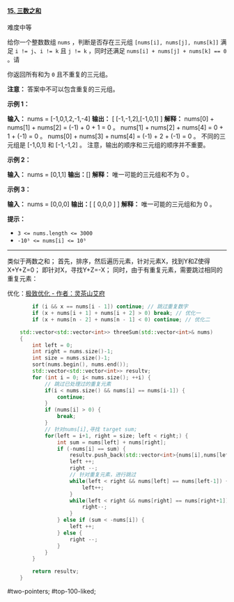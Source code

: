 #### [15. 三数之和](https://leetcode.cn/problems/3sum/)

难度中等

给你一个整数数组 `nums` ，判断是否存在三元组 `[nums[i], nums[j], nums[k]]` 满足 `i != j`、`i != k` 且 `j != k` ，同时还满足 `nums[i] + nums[j] + nums[k] == 0` 。请

你返回所有和为 `0` 且不重复的三元组。

**注意：** 答案中不可以包含重复的三元组。

**示例 1：**

**输入：** nums = [-1,0,1,2,-1,-4]
**输出：** [ [-1,-1,2],[-1,0,1] ]
**解释：**
nums[0] + nums[1] + nums[2] = (-1) + 0 + 1 = 0 。
nums[1] + nums[2] + nums[4] = 0 + 1 + (-1) = 0 。
nums[0] + nums[3] + nums[4] = (-1) + 2 + (-1) = 0 。
不同的三元组是 [-1,0,1] 和 [-1,-1,2] 。
注意，输出的顺序和三元组的顺序并不重要。

**示例 2：**

**输入：** nums = [0,1,1]
**输出：**[]
**解释：** 唯一可能的三元组和不为 0 。

**示例 3：**

**输入：** nums = [0,0,0]
**输出：**[ [ 0,0,0 ] ]
**解释：** 唯一可能的三元组和为 0 。

**提示：**

-   `3 <= nums.length <= 3000`
-   `-10⁵ <= nums[i] <= 10⁵`
---- ----

类似于两数之和；
首先，排序，然后遍历元素，针对元素X，找到Y和Z使得 X+Y+Z=0； 即针对X，寻找Y+Z=-X；
同时，由于有重复元素，需要跳过相同的重复元素：

优化：[极致优化 - 作者：灵茶山艾府](https://leetcode.cn/problems/3sum/solutions/1968332/shuang-zhi-zhen-xiang-bu-ming-bai-yi-ge-pno55/)
```cpp
        if (i && x == nums[i - 1]) continue; // 跳过重复数字
        if (x + nums[i + 1] + nums[i + 2] > 0) break; // 优化一
        if (x + nums[n - 2] + nums[n - 1] < 0) continue; // 优化二
```

```cpp
    std::vector<std::vector<int>> threeSum(std::vector<int>& nums)
    {
        int left = 0;
        int right = nums.size()-1;
        int size = nums.size()-1;
        sort(nums.begin(), nums.end());
        std::vector<std::vector<int>> resultv;
        for (int i = 0; i< nums.size(); ++i) {
            // 跳过已处理过的重复元素
            if(i < nums.size() && nums[i] == nums[i-1]) {
                continue;
            }
            if (nums[i] > 0) {
                break;
            }
            // 针对nums[i],寻找 target sum;
            for(left = i+1, right = size; left < right;) {
                int sum = nums[left] + nums[right];
                if (-nums[i] == sum) {
                    resultv.push_back(std::vector<int>{nums[i],nums[left],nums[right]});
                    left ++;
                    right --;
                    // 针对重复元素，进行跳过
                    while(left < right && nums[left] == nums[left-1]) {
                        left++;
                    }
                    while(left < right && nums[right] == nums[right+1]) {
                        right--;
                    }
                } else if (sum < -nums[i]) {
                    left ++;
                } else {
                    right --;
                }
            }
        }

        return resultv;
    }
```
#two-pointers; #top-100-liked; 
